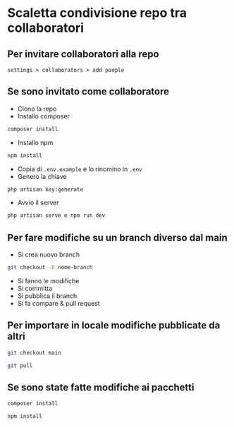 # Scaletta condivisione repo tra collaboratori

## Per invitare collaboratori alla repo
`settings > collaborators > add people`

## Se sono invitato come collaboratore
- Clono la repo
- Installo composer
```bash
composer install
```
- Installo npm
```bash
npm install
```
- Copia di `.env.example` e lo rinomino in `.env`
- Genero la chiave
```bash
php artisan key:generate
```
- Avvio il server
```bash
php artisan serve e npm run dev
```

## Per fare modifiche su un branch diverso dal main
- Si crea nuovo branch 
```bash
git checkout -b nome-branch
```
- Si fanno le modifiche
- Si committa
- Si pubblica il branch
- Si fa compare & pull request

## Per importare in locale modifiche pubblicate da altri
```bash
git checkout main
```
```bash
git pull
```

## Se sono state fatte modifiche ai pacchetti
```bash
composer install
```
```bash
npm install
```

